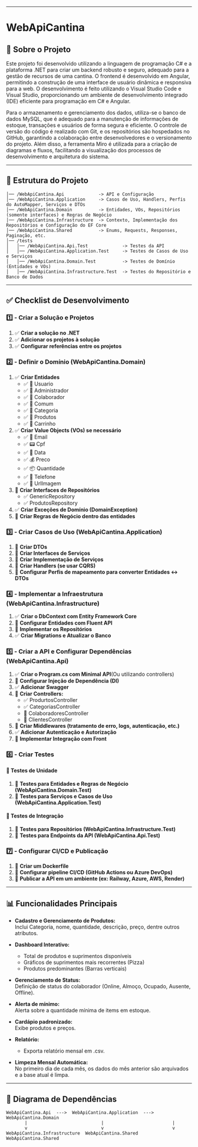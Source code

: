 ___
# WebApiCantina


## :page_facing_up: Sobre o Projeto

Este projeto foi desenvolvido utilizando a linguagem de programação C# e a plataforma .NET para criar um backend robusto e seguro, adequado para a gestão de recursos de uma cantina. O frontend é desenvolvido em Angular, permitindo a construção de uma interface de usuário dinâmica e responsiva para a web. O desenvolvimento é feito utilizando o Visual Studio Code e Visual Studio, proporcionando um ambiente de desenvolvimento integrado (IDE) eficiente para programação em C# e Angular.

Para o armazenamento e gerenciamento dos dados, utiliza-se o banco de dados MySQL, que é adequado para a manutenção de informações de estoque, transações e usuários de forma segura e eficiente. O controle de versão do código é realizado com Git, e os repositórios são hospedados no GitHub, garantindo a colaboração entre desenvolvedores e o versionamento do projeto. Além disso, a ferramenta Miro é utilizada para a criação de diagramas e fluxos, facilitando a visualização dos processos de desenvolvimento e arquitetura do sistema.

___

## :open_file_folder: Estrutura do Projeto
```WebApiCantina.sln
│── /WebApiCantina.Api             -> API e Configuração
│── /WebApiCantina.Application     -> Casos de Uso, Handlers, Perfis do AutoMapper, Serviços e DTOs
│── /WebApiCantina.Domain          -> Entidades, VOs, Repositórios (somente interfaces) e Regras de Negócio
│── /WebApiCantina.Infrastructure  -> Contexto, Implementação dos Repositórios e Configuração do EF Core
│── /WebApiCantina.Shared          -> Enums, Requests, Responses, Paginação, etc.
│── /tests
│   │── /WebApiCantina.Api.Test             -> Testes da API
│   │── /WebApiCantina.Application.Test     -> Testes de Casos de Uso e Serviços
│   │── /WebApiCantina.Domain.Test          -> Testes de Domínio (Entidades e VOs)
│   │── /WebApiCantina.Infrastructure.Test  -> Testes do Repositório e Banco de Dados
```

---

## :white_check_mark: Checklist de Desenvolvimento

### :one: - Criar a Solução e Projetos
1. :white_check_mark: **Criar a solução no .NET**
2. :white_check_mark: **Adicionar os projetos à solução**
3. :white_check_mark: **Configurar referências entre os projetos**

### :two: - Definir o Domínio (WebApiCantina.Domain)
1. :white_check_mark: **Criar Entidades**  
   - :white_check_mark: :bust_in_silhouette: Usuario
   - :white_check_mark: :briefcase: Administrador 
   - :white_check_mark: :construction_worker: Colaborador  
   - :white_check_mark: :man: Comum 
   - :white_check_mark: :pencil: Categoria  
   - :white_check_mark: :hamburger: Produtos
   - :white_check_mark: :money_with_wings: Carrinho
2. :white_check_mark: **Criar Value Objects (VOs) se necessário**
   - :white_check_mark: :email: Email
   - :white_check_mark: :pager: Cpf
   - :white_check_mark: :calendar: Data
   - :white_check_mark: :moneybag: Preco
   - :white_check_mark: 📦 Quantidade
   - :white_check_mark: :iphone: Telefone
   - :white_check_mark: :city_sunset: UrlImagem
3. :black_square_button: **Criar Interfaces de Repositórios**
   - :white_check_mark: GenericRepository
   - :white_check_mark: ProdutosRepository
4. :white_check_mark: **Criar Exceções de Domínio (DomainException)**
5. :black_square_button: **Criar Regras de Negócio dentro das entidades**

### :three: - Criar Casos de Uso (WebApiCantina.Application)
1. :black_square_button: **Criar DTOs**  
2. :black_square_button: **Criar Interfaces de Serviços**
3. :black_square_button: **Criar Implementação de Serviços**
4. :black_square_button: **Criar Handlers (se usar CQRS)**
5. :black_square_button: **Configurar Perfis de mapeamento para converter Entidades <-> DTOs**

### :four: - Implementar a Infraestrutura (WebApiCantina.Infrastructure)
1. :white_check_mark: **Criar o DbContext com Entity Framework Core**
2. :black_square_button: **Configurar Entidades com Fluent API**
3. :black_square_button: **Implementar os Repositórios**
4. :white_check_mark: **Criar Migrations e Atualizar o Banco**

### :five: - Criar a API e Configurar Dependências (WebApiCantina.Api)
1. :white_check_mark: **Criar o Program.cs com Minimal API**(Ou utilizando controllers)
2. :black_square_button: **Configurar Injeção de Dependência (DI)**
3. :white_check_mark: **Adicionar Swagger**
4. :black_square_button: **Criar Controllers:**  
   - :white_check_mark: ProdurtosController
   - :white_check_mark: CategoriasController
   - :black_square_button: ColaboradoresController
   - :black_square_button: ClientesController
5. :black_square_button: **Criar Middlewares (tratamento de erro, logs, autenticação, etc.)**
6. :white_check_mark: **Adicionar Autenticação e Autorização**
7. :black_square_button: **Implementar Integração com Front**

### :six: - Criar Testes
#### :flags: Testes de Unidade
1. :black_square_button: **Testes para Entidades e Regras de Negócio (WebApiCantina.Domain.Test)**
2. :black_square_button: **Testes para Serviços e Casos de Uso (WebApiCantina.Application.Test)**

#### :link: Testes de Integração
1. :black_square_button: **Testes para Repositórios (WebApiCantina.Infrastructure.Test)**
2. :black_square_button: **Testes para Endpoints da API (WebApiCantina.Api.Test)**

### :seven: - Configurar CI/CD e Publicação
1. :black_square_button: **Criar um Dockerfile**
2. :black_square_button: **Configurar pipeline CI/CD (GitHub Actions ou Azure DevOps)**
3. :black_square_button: **Publicar a API em um ambiente (ex: Railway, Azure, AWS, Render)**

___

## :bar_chart: Funcionalidades Principais

- **Cadastro e Gerenciamento de Produtos:**  
  Inclui Categoria, nome, quantidade, descrição, preço, dentre outros atributos.

- **Dashboard Interativo:**  
  - Total de produtos e suprimentos disponíveis  
  - Gráficos de suprimentos mais recorrentes (Pizza)  
  - Produtos predominantes (Barras verticais)

- **Gerenciamento de Status:**  
  Definição de status do colaborador (Online, Almoço, Ocupado, Ausente, Offline).

- **Alerta de mínimo:**  
  Alerta sobre a quantidade mínima de items em estoque.

- **Cardápio padronizado:**  
  Exibe produtos e preços.

- **Relatório:**  
  - Exporta relatório mensal em .csv.

- **Limpeza Mensal Automática:**  
  No primeiro dia de cada mês, os dados do mês anterior são arquivados e a base atual é limpa.

___

## :triangular_ruler: Diagrama de Dependências

```
WebApiCantina.Api  --->  WebApiCantina.Application  --->  WebApiCantina.Domain
       |                            |                          |
       v                            v                          v
WebApiCantina.Infrastructure  WebApiCantina.Shared     WebApiCantina.Shared
```

